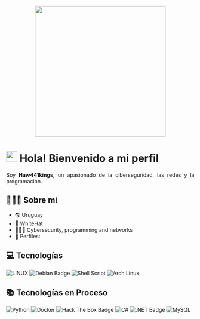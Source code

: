 <p align="center"> <img width="350px" src="https://i.postimg.cc/nckmhwxk/perfil1.gif"> </p>

# <img src="https://i.postimg.cc/Y0VQtvYW/Mano.gif" width="29px"> Hola! Bienvenido a mi perfil 
<p align="justify">Soy <strong>Haw441kings,</strong> un apasionado de la ciberseguridad, las redes y la programación.</p> </p>  <p align="center">


## 👨🏻‍💻 Sobre mi



- 🌎 Uruguay
- 🎩 WhiteHat
- 👨🏻‍💻 Cybersecurity, programming and networks
- 🔗 Perfiles: 
<p align="center">

</a>


</a>


</a>
</p>

## 💻 Tecnologías

![LINUX](https://img.shields.io/badge/Linux-FCC624?style=for-the-badge&logo=linux&logoColor=black)
![Debian Badge](https://img.shields.io/badge/Debian-A81D33?logo=debian&logoColor=fff&style=for-the-badge)
![Shell Script](https://img.shields.io/badge/shell_script-%23121011.svg?style=for-the-badge&logo=gnu-bash&logoColor=white)
![Arch Linux](https://img.shields.io/badge/Arch%20Linux-1793D1?logo=arch-linux&logoColor=fff&style=flat-square)
## 📚 Tecnologías en Proceso

![Python](https://img.shields.io/badge/python-3670A0?style=for-the-badge&logo=python&logoColor=ffdd54) 
![Docker](https://img.shields.io/badge/docker-%230db7ed.svg?style=for-the-badge&logo=docker&logoColor=white)
![Hack The Box Badge](https://img.shields.io/badge/Hack%20The%20Box-9FEF00?logo=hackthebox&logoColor=000&style=for-the-badge)
![C#](https://img.shields.io/badge/c%23-%23239120.svg?style=for-the-badge&logo=c-sharp&logoColor=white)
![.NET Badge](https://img.shields.io/badge/.NET-512BD4?logo=dotnet&logoColor=fff&style=for-the-badge)
![MySQL](https://img.shields.io/badge/mysql-%2300f.svg?style=for-the-badge&logo=mysql&logoColor=white)

